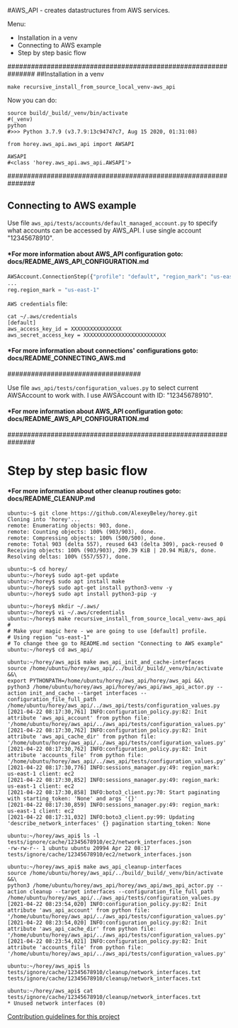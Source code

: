 #AWS_API - creates datastructures from AWS services.

Menu:
* Installation in a venv 
* Connecting to AWS example 
* Step by step basic flow

###############################################################
##Installation in a venv 
```shell
make recursive_install_from_source_local_venv-aws_api
```

Now you can do:

```shell
source build/_build/_venv/bin/activate
#(_venv)
python
#>>> Python 3.7.9 (v3.7.9:13c94747c7, Aug 15 2020, 01:31:08)

from horey.aws_api.aws_api import AWSAPI

AWSAPI
#<class 'horey.aws_api.aws_api.AWSAPI'>
```

###############################################################

## Connecting to AWS example
Use file `aws_api/tests/accounts/default_managed_account.py` to specify what accounts can be accessed by AWS_API.
I use single account "12345678910".

#### *For more information about AWS_API configuration goto: docs/README_AWS_API_CONFIGURATION.md
```python
AWSAccount.ConnectionStep({"profile": "default", "region_mark": "us-east-1"})
...
reg.region_mark = "us-east-1"
```
`AWS credentials` file:
```shell
cat ~/.aws/credentials
[default]
aws_access_key_id = XXXXXXXXXXXXXXXX
aws_secret_access_key = XXXXXXXXXXXXXXXXXXXXXXXXXX
```
#### *For more information about connections' configurations goto: docs/README_CONNECTING_AWS.md

##################################

Use file `aws_api/tests/configuration_values.py` to select current AWSAccount to work with.
I use AWSAccount with ID: "12345678910".
#### *For more information about AWS_API configuration goto: docs/README_AWS_API_CONFIGURATION.md

###############################################################

# Step by step basic flow
#### *For more information about other cleanup routines goto: docs/README_CLEANUP.md
```shell
ubuntu:~$ git clone https://github.com/AlexeyBeley/horey.git
Cloning into 'horey'...
remote: Enumerating objects: 903, done.
remote: Counting objects: 100% (903/903), done.
remote: Compressing objects: 100% (500/500), done.
remote: Total 903 (delta 557), reused 643 (delta 309), pack-reused 0
Receiving objects: 100% (903/903), 209.39 KiB | 20.94 MiB/s, done.
Resolving deltas: 100% (557/557), done.

ubuntu:~$ cd horey/
ubuntu:~/horey$ sudo apt-get update
ubuntu:~/horey$ sudo apt install make
ubuntu:~/horey$ sudo apt-get install python3-venv -y
ubuntu:~/horey$ sudo apt install python3-pip -y

ubuntu:~/horey$ mkdir ~/.aws/
ubuntu:~/horey$ vi ~/.aws/credentials
ubuntu:~/horey$ make recursive_install_from_source_local_venv-aws_api
#
# Make your magic here - we are going to use [default] profile.
# Using region "us-east-1"
# To change thee go to README.md section "Connecting to AWS example" 
ubuntu:~/horey$ cd aws_api/

ubuntu:~/horey/aws_api$ make aws_api_init_and_cache-interfaces
source /home/ubuntu/horey/aws_api/../build/_build/_venv/bin/activate &&\
export PYTHONPATH=/home/ubuntu/horey/aws_api/horey/aws_api &&\
python3 /home/ubuntu/horey/aws_api/horey/aws_api/aws_api_actor.py --action init_and_cache --target interfaces --configuration_file_full_path /home/ubuntu/horey/aws_api/../aws_api/tests/configuration_values.py
[2021-04-22 08:17:30,761] INFO:configuration_policy.py:82: Init attribute 'aws_api_account' from python file: '/home/ubuntu/horey/aws_api/../aws_api/tests/configuration_values.py'
[2021-04-22 08:17:30,762] INFO:configuration_policy.py:82: Init attribute 'aws_api_cache_dir' from python file: '/home/ubuntu/horey/aws_api/../aws_api/tests/configuration_values.py'
[2021-04-22 08:17:30,762] INFO:configuration_policy.py:82: Init attribute 'accounts_file' from python file: '/home/ubuntu/horey/aws_api/../aws_api/tests/configuration_values.py'
[2021-04-22 08:17:30,776] INFO:sessions_manager.py:49: region_mark: us-east-1 client: ec2
[2021-04-22 08:17:30,852] INFO:sessions_manager.py:49: region_mark: us-east-1 client: ec2
[2021-04-22 08:17:30,858] INFO:boto3_client.py:70: Start paginating with starting_token: 'None' and args '{}'
[2021-04-22 08:17:30,859] INFO:sessions_manager.py:49: region_mark: us-east-1 client: ec2
[2021-04-22 08:17:31,032] INFO:boto3_client.py:99: Updating 'describe_network_interfaces' {} pagination starting_token: None

ubuntu:~/horey/aws_api$ ls -l tests/ignore/cache/12345678910/ec2/network_interfaces.json
-rw-rw-r-- 1 ubuntu ubuntu 20994 Apr 22 08:17 tests/ignore/cache/12345678910/ec2/network_interfaces.json

ubuntu:~/horey/aws_api$ make aws_api_cleanup-interfaces
source /home/ubuntu/horey/aws_api/../build/_build/_venv/bin/activate &&\
python3 /home/ubuntu/horey/aws_api/horey/aws_api/aws_api_actor.py --action cleanup --target interfaces --configuration_file_full_path /home/ubuntu/horey/aws_api/../aws_api/tests/configuration_values.py
[2021-04-22 08:23:54,020] INFO:configuration_policy.py:82: Init attribute 'aws_api_account' from python file: '/home/ubuntu/horey/aws_api/../aws_api/tests/configuration_values.py'
[2021-04-22 08:23:54,020] INFO:configuration_policy.py:82: Init attribute 'aws_api_cache_dir' from python file: '/home/ubuntu/horey/aws_api/../aws_api/tests/configuration_values.py'
[2021-04-22 08:23:54,021] INFO:configuration_policy.py:82: Init attribute 'accounts_file' from python file: '/home/ubuntu/horey/aws_api/../aws_api/tests/configuration_values.py'

ubuntu:~/horey/aws_api$ ls tests/ignore/cache/12345678910/cleanup/network_interfaces.txt
tests/ignore/cache/12345678910/cleanup/network_interfaces.txt

ubuntu:~/horey/aws_api$ cat tests/ignore/cache/12345678910/cleanup/network_interfaces.txt
* Unused network interfaces (0)
```
[Contribution guidelines for this project](docs/README_CLEANUP.md) 